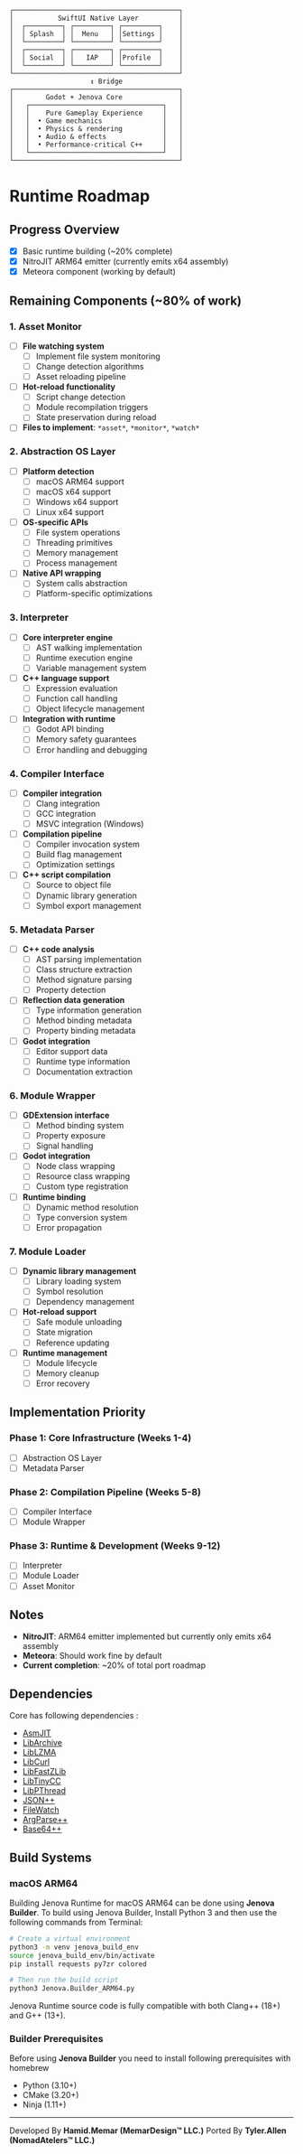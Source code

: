 
```
┌─────────────────────────────────────────┐
│           SwiftUI Native Layer          │
│  ┌─────────┐ ┌─────────┐ ┌─────────┐    │
│  │ Splash  │ │  Menu   │ │Settings │    │
│  └─────────┘ └─────────┘ └─────────┘    │
│  ┌─────────┐ ┌─────────┐ ┌─────────┐    │
│  │ Social  │ │   IAP   │ │Profile  │    │
│  └─────────┘ └─────────┘ └─────────┘    │
└─────────────────────────────────────────┘
					↕ Bridge
┌─────────────────────────────────────────┐
│        Godot + Jenova Core              │
│   ┌─────────────────────────────────┐   │
│   │    Pure Gameplay Experience     │   │
│   │  • Game mechanics               │   │
│   │  • Physics & rendering          │   │
│   │  • Audio & effects              │   │
│   │  • Performance-critical C++     │   │
│   └─────────────────────────────────┘   │
└─────────────────────────────────────────┘
```

# Runtime Roadmap

## Progress Overview
- [x] Basic runtime building (~20% complete)
- [x] NitroJIT ARM64 emitter (currently emits x64 assembly)
- [x] Meteora component (working by default)

## Remaining Components (~80% of work)

### 1. Asset Monitor
- [ ] **File watching system**
  - [ ] Implement file system monitoring
  - [ ] Change detection algorithms
  - [ ] Asset reloading pipeline
- [ ] **Hot-reload functionality**
  - [ ] Script change detection
  - [ ] Module recompilation triggers
  - [ ] State preservation during reload
- [ ] **Files to implement**: `*asset*`, `*monitor*`, `*watch*`

### 2. Abstraction OS Layer
- [ ] **Platform detection**
  - [ ] macOS ARM64 support
  - [ ] macOS x64 support
  - [ ] Windows x64 support
  - [ ] Linux x64 support
- [ ] **OS-specific APIs**
  - [ ] File system operations
  - [ ] Threading primitives
  - [ ] Memory management
  - [ ] Process management
- [ ] **Native API wrapping**
  - [ ] System calls abstraction
  - [ ] Platform-specific optimizations

### 3. Interpreter
- [ ] **Core interpreter engine**
  - [ ] AST walking implementation
  - [ ] Runtime execution engine
  - [ ] Variable management system
- [ ] **C++ language support**
  - [ ] Expression evaluation
  - [ ] Function call handling
  - [ ] Object lifecycle management
- [ ] **Integration with runtime**
  - [ ] Godot API binding
  - [ ] Memory safety guarantees
  - [ ] Error handling and debugging

### 4. Compiler Interface
- [ ] **Compiler integration**
  - [ ] Clang integration
  - [ ] GCC integration
  - [ ] MSVC integration (Windows)
- [ ] **Compilation pipeline**
  - [ ] Compiler invocation system
  - [ ] Build flag management
  - [ ] Optimization settings
- [ ] **C++ script compilation**
  - [ ] Source to object file
  - [ ] Dynamic library generation
  - [ ] Symbol export management

### 5. Metadata Parser
- [ ] **C++ code analysis**
  - [ ] AST parsing implementation
  - [ ] Class structure extraction
  - [ ] Method signature parsing
  - [ ] Property detection
- [ ] **Reflection data generation**
  - [ ] Type information generation
  - [ ] Method binding metadata
  - [ ] Property binding metadata
- [ ] **Godot integration**
  - [ ] Editor support data
  - [ ] Runtime type information
  - [ ] Documentation extraction

### 6. Module Wrapper
- [ ] **GDExtension interface**
  - [ ] Method binding system
  - [ ] Property exposure
  - [ ] Signal handling
- [ ] **Godot integration**
  - [ ] Node class wrapping
  - [ ] Resource class wrapping
  - [ ] Custom type registration
- [ ] **Runtime binding**
  - [ ] Dynamic method resolution
  - [ ] Type conversion system
  - [ ] Error propagation

### 7. Module Loader
- [ ] **Dynamic library management**
  - [ ] Library loading system
  - [ ] Symbol resolution
  - [ ] Dependency management
- [ ] **Hot-reload support**
  - [ ] Safe module unloading
  - [ ] State migration
  - [ ] Reference updating
- [ ] **Runtime management**
  - [ ] Module lifecycle
  - [ ] Memory cleanup
  - [ ] Error recovery

## Implementation Priority

### Phase 1: Core Infrastructure (Weeks 1-4)
- [ ] Abstraction OS Layer
- [ ] Metadata Parser

### Phase 2: Compilation Pipeline (Weeks 5-8)
- [ ] Compiler Interface
- [ ] Module Wrapper

### Phase 3: Runtime & Development (Weeks 9-12)
- [ ] Interpreter
- [ ] Module Loader
- [ ] Asset Monitor

## Notes
- **NitroJIT**: ARM64 emitter implemented but currently only emits x64 assembly
- **Meteora**: Should work fine by default
- **Current completion**: ~20% of total port roadmap


## Dependencies
Core has following dependencies :

- [AsmJIT](https://github.com/asmjit/asmjit)
- [LibArchive](https://github.com/libarchive/libarchive)
- [LibLZMA](https://github.com/ShiftMediaProject/liblzma)
- [LibCurl](https://github.com/curl/curl)
- [LibFastZLib](https://github.com/gildor2/fast_zlib)
- [LibTinyCC](http://download.savannah.gnu.org/releases/tinycc/)
- [LibPThread](https://github.com/GerHobbelt/pthread-win32)
- [JSON++](https://github.com/nlohmann/json)
- [FileWatch](https://github.com/ThomasMonkman/filewatch)
- [ArgParse++](https://github.com/p-ranav/argparse)
- [Base64++](https://github.com/zaphoyd/websocketpp/blob/master/websocketpp/base64/base64.hpp)

## Build Systems
### macOS ARM64

Building Jenova Runtime for macOS ARM64 can be done using **Jenova Builder**. To build using Jenova Builder, Install Python 3 and then use the following commands from Terminal:

```bash
# Create a virtual environment
python3 -m venv jenova_build_env
source jenova_build_env/bin/activate
pip install requests py7zr colored

# Then run the build script
python3 Jenova.Builder_ARM64.py
```

Jenova Runtime source code is fully compatible with both Clang++ (18+) and G++ (13+).

### Builder Prerequisites

Before using **Jenova Builder** you need to install following prerequisites with homebrew
- Python (3.10+)
- CMake (3.20+)
- Ninja (1.11+)


----
Developed By **Hamid.Memar (MemarDesign™ LLC.)**
Ported By **Tyler.Allen (NomadAtelers™ LLC.)**